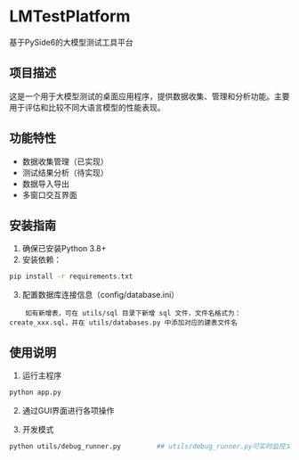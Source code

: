 # LMTestPlatform

基于PySide6的大模型测试工具平台

## 项目描述

这是一个用于大模型测试的桌面应用程序，提供数据收集、管理和分析功能。主要用于评估和比较不同大语言模型的性能表现。

## 功能特性

- 数据收集管理（已实现）
- 测试结果分析（待实现）
- 数据导入导出
- 多窗口交互界面

## 安装指南

1. 确保已安装Python 3.8+ 
2. 安装依赖：
```bash
pip install -r requirements.txt
```
3. 配置数据库连接信息（config/database.ini）
``` 数据库启动后，会自动创建数据库并根据 utils/sql 目录下的 sql 文件建表
    如有新增表，可在 utils/sql 目录下新增 sql 文件，文件名格式为：create_xxx.sql，并在 utils/databases.py 中添加对应的建表文件名
```
## 使用说明

1. 运行主程序
```bash
python app.py
```
2. 通过GUI界面进行各项操作

3. 开发模式
```bash
python utils/debug_runner.py         ## utils/debug_runner.py可实时监控文件变化，方便开发调试
``` 
